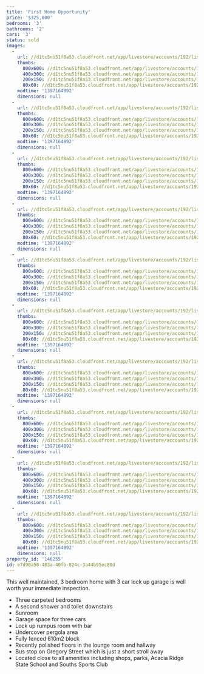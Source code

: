```yaml
---
title: 'First Home Opportunity'
price: '$325,000'
bedrooms: '3'
bathrooms: '2'
cars: '3'
status: sold
images:
  -
    url: //d1tc5nu51f8a53.cloudfront.net/app/livestore/accounts/192/listings/98209/images/20131011091402-13351_9793404430_20140411031349.jpg
    thumbs:
      800x600: //d1tc5nu51f8a53.cloudfront.net/app/livestore/accounts/192/listings/98209/images/20131011091402-13351_9793404430_20140411031349_800x600.jpg
      400x300: //d1tc5nu51f8a53.cloudfront.net/app/livestore/accounts/192/listings/98209/images/20131011091402-13351_9793404430_20140411031349_400x300.jpg
      200x150: //d1tc5nu51f8a53.cloudfront.net/app/livestore/accounts/192/listings/98209/images/20131011091402-13351_9793404430_20140411031349_200x150.jpg
      80x60: //d1tc5nu51f8a53.cloudfront.net/app/livestore/accounts/192/listings/98209/images/20131011091402-13351_9793404430_20140411031349_80x60.jpg
    modtime: '1397164892'
    dimensions: null
  -
    url: //d1tc5nu51f8a53.cloudfront.net/app/livestore/accounts/192/listings/98209/images/20131011091259-97791_253721033_20140411031347.jpg
    thumbs:
      800x600: //d1tc5nu51f8a53.cloudfront.net/app/livestore/accounts/192/listings/98209/images/20131011091259-97791_253721033_20140411031347_800x600.jpg
      400x300: //d1tc5nu51f8a53.cloudfront.net/app/livestore/accounts/192/listings/98209/images/20131011091259-97791_253721033_20140411031347_400x300.jpg
      200x150: //d1tc5nu51f8a53.cloudfront.net/app/livestore/accounts/192/listings/98209/images/20131011091259-97791_253721033_20140411031347_200x150.jpg
      80x60: //d1tc5nu51f8a53.cloudfront.net/app/livestore/accounts/192/listings/98209/images/20131011091259-97791_253721033_20140411031347_80x60.jpg
    modtime: '1397164892'
    dimensions: null
  -
    url: //d1tc5nu51f8a53.cloudfront.net/app/livestore/accounts/192/listings/98209/images/20131011091349-94003_3303902671_20140411031348.jpg
    thumbs:
      800x600: //d1tc5nu51f8a53.cloudfront.net/app/livestore/accounts/192/listings/98209/images/20131011091349-94003_3303902671_20140411031348_800x600.jpg
      400x300: //d1tc5nu51f8a53.cloudfront.net/app/livestore/accounts/192/listings/98209/images/20131011091349-94003_3303902671_20140411031348_400x300.jpg
      200x150: //d1tc5nu51f8a53.cloudfront.net/app/livestore/accounts/192/listings/98209/images/20131011091349-94003_3303902671_20140411031348_200x150.jpg
      80x60: //d1tc5nu51f8a53.cloudfront.net/app/livestore/accounts/192/listings/98209/images/20131011091349-94003_3303902671_20140411031348_80x60.jpg
    modtime: '1397164892'
    dimensions: null
  -
    url: //d1tc5nu51f8a53.cloudfront.net/app/livestore/accounts/192/listings/98209/images/20131011091355-36810_8774397360_20140411031349.jpg
    thumbs:
      800x600: //d1tc5nu51f8a53.cloudfront.net/app/livestore/accounts/192/listings/98209/images/20131011091355-36810_8774397360_20140411031349_800x600.jpg
      400x300: //d1tc5nu51f8a53.cloudfront.net/app/livestore/accounts/192/listings/98209/images/20131011091355-36810_8774397360_20140411031349_400x300.jpg
      200x150: //d1tc5nu51f8a53.cloudfront.net/app/livestore/accounts/192/listings/98209/images/20131011091355-36810_8774397360_20140411031349_200x150.jpg
      80x60: //d1tc5nu51f8a53.cloudfront.net/app/livestore/accounts/192/listings/98209/images/20131011091355-36810_8774397360_20140411031349_80x60.jpg
    modtime: '1397164892'
    dimensions: null
  -
    url: //d1tc5nu51f8a53.cloudfront.net/app/livestore/accounts/192/listings/98209/images/20131011091317-33041_8331821096_20140411031355.jpg
    thumbs:
      800x600: //d1tc5nu51f8a53.cloudfront.net/app/livestore/accounts/192/listings/98209/images/20131011091317-33041_8331821096_20140411031355_800x600.jpg
      400x300: //d1tc5nu51f8a53.cloudfront.net/app/livestore/accounts/192/listings/98209/images/20131011091317-33041_8331821096_20140411031355_400x300.jpg
      200x150: //d1tc5nu51f8a53.cloudfront.net/app/livestore/accounts/192/listings/98209/images/20131011091317-33041_8331821096_20140411031355_200x150.jpg
      80x60: //d1tc5nu51f8a53.cloudfront.net/app/livestore/accounts/192/listings/98209/images/20131011091317-33041_8331821096_20140411031355_80x60.jpg
    modtime: '1397164892'
    dimensions: null
  -
    url: //d1tc5nu51f8a53.cloudfront.net/app/livestore/accounts/192/listings/98209/images/20131011091306-55003_7235313379_20140411031353.jpg
    thumbs:
      800x600: //d1tc5nu51f8a53.cloudfront.net/app/livestore/accounts/192/listings/98209/images/20131011091306-55003_7235313379_20140411031353_800x600.jpg
      400x300: //d1tc5nu51f8a53.cloudfront.net/app/livestore/accounts/192/listings/98209/images/20131011091306-55003_7235313379_20140411031353_400x300.jpg
      200x150: //d1tc5nu51f8a53.cloudfront.net/app/livestore/accounts/192/listings/98209/images/20131011091306-55003_7235313379_20140411031353_200x150.jpg
      80x60: //d1tc5nu51f8a53.cloudfront.net/app/livestore/accounts/192/listings/98209/images/20131011091306-55003_7235313379_20140411031353_80x60.jpg
    modtime: '1397164892'
    dimensions: null
  -
    url: //d1tc5nu51f8a53.cloudfront.net/app/livestore/accounts/192/listings/98209/images/20131011091310-85740_4866316016_20140411031352.jpg
    thumbs:
      800x600: //d1tc5nu51f8a53.cloudfront.net/app/livestore/accounts/192/listings/98209/images/20131011091310-85740_4866316016_20140411031352_800x600.jpg
      400x300: //d1tc5nu51f8a53.cloudfront.net/app/livestore/accounts/192/listings/98209/images/20131011091310-85740_4866316016_20140411031352_400x300.jpg
      200x150: //d1tc5nu51f8a53.cloudfront.net/app/livestore/accounts/192/listings/98209/images/20131011091310-85740_4866316016_20140411031352_200x150.jpg
      80x60: //d1tc5nu51f8a53.cloudfront.net/app/livestore/accounts/192/listings/98209/images/20131011091310-85740_4866316016_20140411031352_80x60.jpg
    modtime: '1397164892'
    dimensions: null
  -
    url: //d1tc5nu51f8a53.cloudfront.net/app/livestore/accounts/192/listings/98209/images/20131011091325-98959_4607859924_20140411031354.jpg
    thumbs:
      800x600: //d1tc5nu51f8a53.cloudfront.net/app/livestore/accounts/192/listings/98209/images/20131011091325-98959_4607859924_20140411031354_800x600.jpg
      400x300: //d1tc5nu51f8a53.cloudfront.net/app/livestore/accounts/192/listings/98209/images/20131011091325-98959_4607859924_20140411031354_400x300.jpg
      200x150: //d1tc5nu51f8a53.cloudfront.net/app/livestore/accounts/192/listings/98209/images/20131011091325-98959_4607859924_20140411031354_200x150.jpg
      80x60: //d1tc5nu51f8a53.cloudfront.net/app/livestore/accounts/192/listings/98209/images/20131011091325-98959_4607859924_20140411031354_80x60.jpg
    modtime: '1397164892'
    dimensions: null
  -
    url: //d1tc5nu51f8a53.cloudfront.net/app/livestore/accounts/192/listings/98209/images/20131011091333-11693_684100035_20140411031355.jpg
    thumbs:
      800x600: //d1tc5nu51f8a53.cloudfront.net/app/livestore/accounts/192/listings/98209/images/20131011091333-11693_684100035_20140411031355_800x600.jpg
      400x300: //d1tc5nu51f8a53.cloudfront.net/app/livestore/accounts/192/listings/98209/images/20131011091333-11693_684100035_20140411031355_400x300.jpg
      200x150: //d1tc5nu51f8a53.cloudfront.net/app/livestore/accounts/192/listings/98209/images/20131011091333-11693_684100035_20140411031355_200x150.jpg
      80x60: //d1tc5nu51f8a53.cloudfront.net/app/livestore/accounts/192/listings/98209/images/20131011091333-11693_684100035_20140411031355_80x60.jpg
    modtime: '1397164892'
    dimensions: null
  -
    url: //d1tc5nu51f8a53.cloudfront.net/app/livestore/accounts/192/listings/98209/images/20131011091343-61442_4987736507_20140411031359.jpg
    thumbs:
      800x600: //d1tc5nu51f8a53.cloudfront.net/app/livestore/accounts/192/listings/98209/images/20131011091343-61442_4987736507_20140411031359_800x600.jpg
      400x300: //d1tc5nu51f8a53.cloudfront.net/app/livestore/accounts/192/listings/98209/images/20131011091343-61442_4987736507_20140411031359_400x300.jpg
      200x150: //d1tc5nu51f8a53.cloudfront.net/app/livestore/accounts/192/listings/98209/images/20131011091343-61442_4987736507_20140411031359_200x150.jpg
      80x60: //d1tc5nu51f8a53.cloudfront.net/app/livestore/accounts/192/listings/98209/images/20131011091343-61442_4987736507_20140411031359_80x60.jpg
    modtime: '1397164892'
    dimensions: null
property_id: '146255'
id: e7d90a50-483a-40fb-824c-3a44b95ec80d
---
```

This well maintained, 3 bedroom home with 3 car lock up garage is well worth your immediate inspection.

*  Three carpeted bedrooms
*  A second shower and toilet downstairs
*  Sunroom
*  Garage space for three cars
*  Lock up rumpus room with bar 
*  Undercover pergola area 
*  Fully fenced 610m2 block 
*  Recently polished floors in the lounge room and hallway
*  Bus stop on Gregory Street which is just a short stroll away
*  Located close to all amenities including shops, parks, Acacia Ridge State School and Souths Sports Club